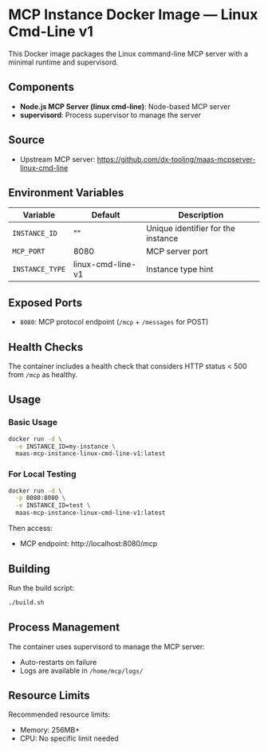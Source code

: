 # MCP Instance Docker Image — Linux Cmd-Line v1

This Docker image packages the Linux command-line MCP server with a minimal runtime and supervisord.

## Components

- **Node.js MCP Server (linux cmd-line)**: Node-based MCP server
- **supervisord**: Process supervisor to manage the server

## Source

- Upstream MCP server: https://github.com/dx-tooling/maas-mcpserver-linux-cmd-line

## Environment Variables

| Variable | Default | Description |
|----------|---------|-------------|
| `INSTANCE_ID` | "" | Unique identifier for the instance |
| `MCP_PORT` | 8080 | MCP server port |
| `INSTANCE_TYPE` | linux-cmd-line-v1 | Instance type hint |

## Exposed Ports

- `8080`: MCP protocol endpoint (`/mcp` + `/messages` for POST)

## Health Checks

The container includes a health check that considers HTTP status < 500 from `/mcp` as healthy.

## Usage

### Basic Usage
```bash
docker run -d \
  -e INSTANCE_ID=my-instance \
  maas-mcp-instance-linux-cmd-line-v1:latest
```

### For Local Testing
```bash
docker run -d \
  -p 8080:8080 \
  -e INSTANCE_ID=test \
  maas-mcp-instance-linux-cmd-line-v1:latest
```

Then access:
- MCP endpoint: http://localhost:8080/mcp

## Building

Run the build script:
```bash
./build.sh
```

## Process Management

The container uses supervisord to manage the MCP server:
- Auto-restarts on failure
- Logs are available in `/home/mcp/logs/`

## Resource Limits

Recommended resource limits:
- Memory: 256MB+
- CPU: No specific limit needed


